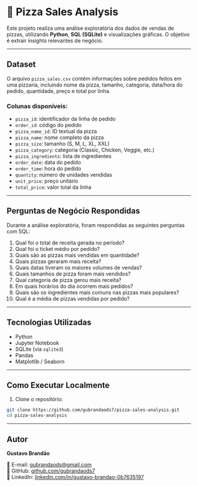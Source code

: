 # 🍕 Pizza Sales Analysis

Este projeto realiza uma análise exploratória dos dados de vendas de pizzas, utilizando **Python**, **SQL (SQLite)** e visualizações gráficas. O objetivo é extrair insights relevantes de negócio.

---

## Dataset

O arquivo `pizza_sales.csv` contém informações sobre pedidos feitos em uma pizzaria, incluindo nome da pizza, tamanho, categoria, data/hora do pedido, quantidade, preço e total por linha.

### Colunas disponíveis:
- `pizza_id`: identificador da linha de pedido
- `order_id`: código do pedido
- `pizza_name_id`: ID textual da pizza
- `pizza_name`: nome completo da pizza
- `pizza_size`: tamanho (S, M, L, XL, XXL)
- `pizza_category`: categoria (Classic, Chicken, Veggie, etc.)
- `pizza_ingredients`: lista de ingredientes
- `order_date`: data do pedido
- `order_time`: hora do pedido
- `quantity`: número de unidades vendidas
- `unit_price`: preço unitário
- `total_price`: valor total da linha

---

## Perguntas de Negócio Respondidas

Durante a análise exploratória, foram respondidas as seguintes perguntas com SQL:

1. Qual foi o total de receita gerada no período?
2. Qual foi o ticket médio por pedido?
3. Quais são as pizzas mais vendidas em quantidade?
4. Quais pizzas geraram mais receita?
5. Quais datas tiveram os maiores volumes de vendas?
6. Quais tamanhos de pizza foram mais vendidos?
7. Qual categoria de pizza gerou mais receita?
8. Em quais horários do dia ocorrem mais pedidos?
9. Quais são os ingredientes mais comuns nas pizzas mais populares?
10. Qual é a média de pizzas vendidas por pedido?

---

## Tecnologias Utilizadas

- Python
- Jupyter Notebook
- SQLite (via `sqlite3`)
- Pandas
- Matplotlib / Seaborn

---

## Como Executar Localmente

1. Clone o repositório:
```bash
git clone https://github.com/gubrandaods7/pizza-sales-analysis.git
cd pizza-sales-analysis
```
---

## Autor

**Gustavo Brandão**

📧 E-mail: gubrandaods@gmail.com  
🐙 GitHub: [github.com/gubrandaods7](https://github.com/gubrandaods7)  
🔗 LinkedIn: [linkedin.com/in/gustavo-brandao-0b7635197](https://www.linkedin.com/in/gustavo-brandao-0b7635197)

